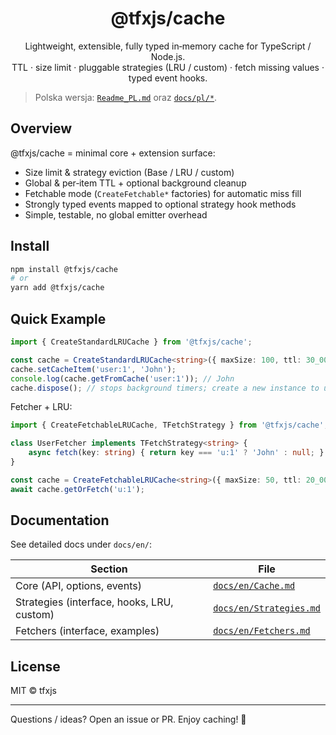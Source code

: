 <div align="center">
	<h1>@tfxjs/cache</h1>
	<p>Lightweight, extensible, fully typed in‑memory cache for TypeScript / Node.js.<br/> TTL · size limit · pluggable strategies (LRU / custom) · fetch missing values · typed event hooks.</p>
</div>

> Polska wersja: [`Readme_PL.md`](./Readme_PL.md) oraz [`docs/pl/*`](./docs/pl/).

## Overview
@tfxjs/cache = minimal core + extension surface:
* Size limit & strategy eviction (Base / LRU / custom)
* Global & per‑item TTL + optional background cleanup
* Fetchable mode (`CreateFetchable*` factories) for automatic miss fill
* Strongly typed events mapped to optional strategy hook methods
* Simple, testable, no global emitter overhead

## Install
```bash
npm install @tfxjs/cache
# or
yarn add @tfxjs/cache
```

## Quick Example
```ts
import { CreateStandardLRUCache } from '@tfxjs/cache';

const cache = CreateStandardLRUCache<string>({ maxSize: 100, ttl: 30_000, cleanupInterval: 5_000 });
cache.setCacheItem('user:1', 'John');
console.log(cache.getFromCache('user:1')); // John
cache.dispose(); // stops background timers; create a new instance to use cache again
```

Fetcher + LRU:
```ts
import { CreateFetchableLRUCache, TFetchStrategy } from '@tfxjs/cache';

class UserFetcher implements TFetchStrategy<string> {
	async fetch(key: string) { return key === 'u:1' ? 'John' : null; }
}

const cache = CreateFetchableLRUCache<string>({ maxSize: 50, ttl: 20_000 }, new UserFetcher());
await cache.getOrFetch('u:1');
```

## Documentation
See detailed docs under `docs/en/`:

| Section | File |
|---------|------|
| Core (API, options, events) | [`docs/en/Cache.md`](./docs/en/Cache.md) |
| Strategies (interface, hooks, LRU, custom) | [`docs/en/Strategies.md`](./docs/en/Strategies.md) |
| Fetchers (interface, examples) | [`docs/en/Fetchers.md`](./docs/en/Fetchers.md) |

## License
MIT © tfxjs

---
Questions / ideas? Open an issue or PR. Enjoy caching! 🧠
